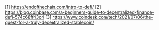 [1] https://endofthechain.com/intro-to-defi/
[2] https://blog.coinbase.com/a-beginners-guide-to-decentralized-finance-defi-574c68ff43c4
[3] https://www.coindesk.com/tech/2021/07/06/the-quest-for-a-truly-decentralized-stablecoin/
